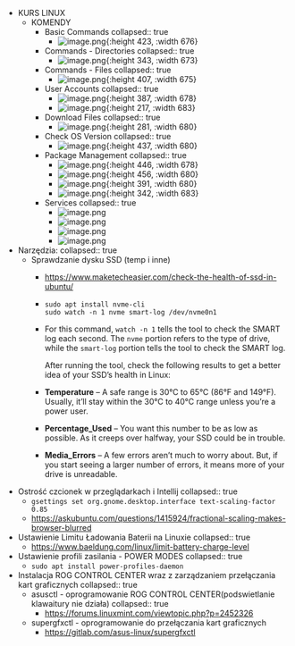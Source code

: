 - KURS LINUX
	- KOMENDY
		- Basic Commands
		  collapsed:: true
			- ![image.png](../assets/image_1754651160693_0.png){:height 423, :width 676}
		- Commands - Directories
		  collapsed:: true
			- ![image.png](../assets/image_1754651259144_0.png){:height 343, :width 673}
		- Commands - Files
		  collapsed:: true
			- ![image.png](../assets/image_1754651352887_0.png){:height 407, :width 675}
		- User Accounts
		  collapsed:: true
			- ![image.png](../assets/image_1754907332232_0.png){:height 387, :width 678}
			- ![image.png](../assets/image_1754907408939_0.png){:height 217, :width 683}
		- Download Files
		  collapsed:: true
			- ![image.png](../assets/image_1754907504899_0.png){:height 281, :width 680}
		- Check OS Version
		  collapsed:: true
			- ![image.png](../assets/image_1754907577531_0.png){:height 437, :width 680}
		- Package Management
		  collapsed:: true
			- ![image.png](../assets/image_1754908307373_0.png){:height 446, :width 678}
			- ![image.png](../assets/image_1754908441431_0.png){:height 456, :width 680}
			- ![image.png](../assets/image_1754908573418_0.png){:height 391, :width 680}
			- ![image.png](../assets/image_1754908791241_0.png){:height 342, :width 683}
		- Services
		  collapsed:: true
			- ![image.png](../assets/image_1754983367481_0.png)
			- ![image.png](../assets/image_1754983721311_0.png)
			- ![image.png](../assets/image_1754983873134_0.png)
			- ![image.png](../assets/image_1754984066788_0.png)
- Narzędzia:
  collapsed:: true
	- Sprawdzanie dysku SSD (temp i inne)
		- https://www.maketecheasier.com/check-the-health-of-ssd-in-ubuntu/
		- ```
		  sudo apt install nvme-cli
		  sudo watch -n 1 nvme smart-log /dev/nvme0n1
		  ```
		- For this command, `watch -n 1` tells the tool to check the SMART log each second. The `nvme` portion refers to the type of drive, while the `smart-log` portion tells the tool to check the SMART log.
		  
		  After running the tool, check the following results to get a better idea of your SSD’s health in Linux:
		- **Temperature** – A safe range is 30°C to 65°C (86°F and 149°F). Usually, it’ll stay within the 30°C to 40°C range unless you’re a power user.
		- **Percentage_Used** – You want this number to be as low as possible. As it creeps over halfway, your SSD could be in trouble.
		- **Media_Errors** – A few errors aren’t much to worry 
		  about. But, if you start seeing a larger number of errors, it means more
		  of your drive is unreadable.
- Ostrość czcionek w przeglądarkach i Intellij
  collapsed:: true
	- `gsettings set org.gnome.desktop.interface text-scaling-factor 0.85`
	- https://askubuntu.com/questions/1415924/fractional-scaling-makes-browser-blurred
- Ustawienie Limitu Ładowania Baterii na Linuxie
  collapsed:: true
	- https://www.baeldung.com/linux/limit-battery-charge-level
- Ustawienie profili zasilania - POWER MODES
  collapsed:: true
	- ``sudo apt install power-profiles-daemon``
- Instalacja ROG CONTROL CENTER wraz z zarządzaniem przełączania kart graficznych
  collapsed:: true
	- asusctl - oprogramowanie ROG CONTROL CENTER(podswietlanie klawaitury nie działa)
	  collapsed:: true
		- https://forums.linuxmint.com/viewtopic.php?p=2452326
	- supergfxctl - oprogramowanie do przełączania kart graficznych
		- https://gitlab.com/asus-linux/supergfxctl